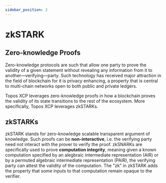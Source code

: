 ```yaml
---
sidebar_position: 2
---
```


# zkSTARK

## Zero-knowledge Proofs

Zero-knowledge protocols are such that allow one party to prove the validity of a given statement without revealing any information from it to another—verifying—party. Such technology has received major attraction in the field of blockchain for it is privacy enhancing, a property that is central to multi-chain networks open to both public and private ledgers.

Topos XCP leverages zero-knowledge proofs in how a blockchain proves the validity of its state transitions to the rest of the ecosystem. More specifically, Topos XCP leverages zkSTARKs.

## zkSTARKs

zkSTARK stands for zero-knowledge scalable transparent argument of knowledge. Such proofs can be **non-interactive**, i.e. the verifying party need not interact with the prover to verify the proof. zkSNARKs are specifically used to prove **computation integrity**, meaning given a known computation specified by an alegbraic intermediate representation (AIR) or by a permuted algebraic intermediate representation (PAIR), the verifying party can attest the validity of the computation. The "zk" in zkSTARK adds the property that some inputs to that computation remain opaque to the verifier.
